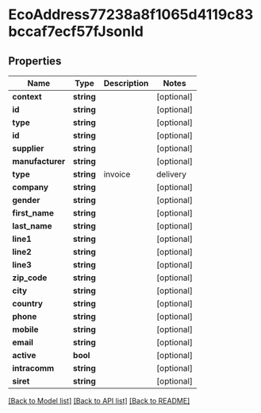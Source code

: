 # EcoAddress77238a8f1065d4119c83bccaf7ecf57fJsonld

## Properties
Name | Type | Description | Notes
------------ | ------------- | ------------- | -------------
**context** | **string** |  | [optional] 
**id** | **string** |  | [optional] 
**type** | **string** |  | [optional] 
**id** | **string** |  | [optional] 
**supplier** | **string** |  | [optional] 
**manufacturer** | **string** |  | [optional] 
**type** | **string** | invoice|delivery|both | [optional] 
**company** | **string** |  | [optional] 
**gender** | **string** |  | [optional] 
**first_name** | **string** |  | [optional] 
**last_name** | **string** |  | [optional] 
**line1** | **string** |  | [optional] 
**line2** | **string** |  | [optional] 
**line3** | **string** |  | [optional] 
**zip_code** | **string** |  | [optional] 
**city** | **string** |  | [optional] 
**country** | **string** |  | [optional] 
**phone** | **string** |  | [optional] 
**mobile** | **string** |  | [optional] 
**email** | **string** |  | [optional] 
**active** | **bool** |  | [optional] 
**intracomm** | **string** |  | [optional] 
**siret** | **string** |  | [optional] 

[[Back to Model list]](../../README.md#documentation-for-models) [[Back to API list]](../../README.md#documentation-for-api-endpoints) [[Back to README]](../../README.md)

